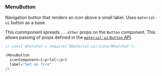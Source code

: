 
### MenuButton

Navigation button that renders an icon above a small label. Uses `material-ui`
button as a base.

This commponent spreads `...other` props on the `Button` component. This allows
passing of props defined in the [`material-ui` `Button` API](https://material-ui.com/api/button/#props).

```js
// const Whatshot = require('@material-ui/icons/Whatshot');

<MenuButton
  iconComponent={<p>lol</p>}
  label="Set on fire"
/>
```
